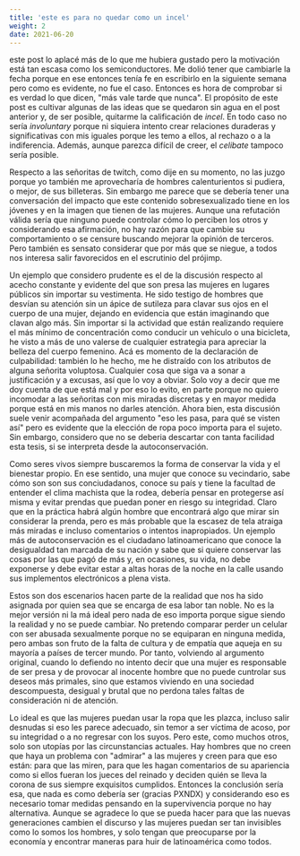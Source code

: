 ```yaml
---
title: 'este es para no quedar como un incel'
weight: 2
date: 2021-06-20
---
```


este post lo aplacé más de lo que me hubiera gustado pero la motivación está tan escasa como los semiconductores. Me dolió tener que cambiarle la fecha porque en ese entonces tenía fe en escribirlo en la siguiente semana pero como es evidente, no fue el caso. Entonces es hora de comprobar si es verdad lo que dicen, "más vale tarde que nunca".
El propósito de este post es cultivar algunas de las ideas que se quedaron sin agua en el post anterior y, de ser posible, quitarme la calificación de _incel_. En todo caso no sería _involuntary_ porque ni siquiera intento crear relaciones duraderas y significativas con mis iguales porque les temo a ellos, al rechazo o a la indiferencia. Además, aunque parezca difícil de creer, el _celibate_ tampoco sería posible.

Respecto a las señoritas de twitch, como dije en su momento, no las juzgo porque yo también me aprovecharía de hombres calenturientos si pudiera, o mejor, de sus billeteras. Sin embargo me parece que se debería tener una conversación del impacto que este contenido sobresexualizado tiene en los jóvenes y en la imagen que tienen de las mujeres. Aunque una refutación válida sería que ninguno puede controlar cómo lo perciben los otros y considerando esa afirmación, no hay razón para que cambie su comportamiento o se censure buscando mejorar la opinión de terceros. Pero también es sensato considerar que por más que se niegue, a todos nos interesa salir favorecidos en el escrutinio del prójimp.

Un ejemplo que considero prudente es el de la discusión respecto al acecho constante y evidente del que son presa las mujeres en lugares públicos sin importar su vestimenta. He sido testigo de hombres que desvían su atención sin un ápice de sutileza para clavar sus ojos en el cuerpo de una mujer, dejando en evidencia que están imaginando que clavan algo más. Sin importar si la actividad que están realizando requiere el más mínimo de concentración como conducir un vehículo o una bicicleta, he visto a más de uno valerse de cualquier estrategia para apreciar la belleza del cuerpo femenino. Acá es momento de la declaración de culpabilidad: también lo he hecho, me he distraído con los atributos de alguna señorita voluptosa. Cualquier cosa que siga va a sonar a justificación y a excusas, así que lo voy a obviar. Solo voy a decir que me doy cuenta de que está mal y por eso lo evito, en parte porque no quiero incomodar a las señoritas con mis miradas discretas y en mayor medida porque está en mis manos no darles atención. Ahora bien, esta discusión suele venir acompañada del argumento "eso les pasa, para qué se visten así" pero es evidente que la elección de ropa poco importa para el sujeto. Sin embargo, considero que no se deberia descartar con tanta facilidad esta tesis, si se interpreta desde la autoconservación.

Como seres vivos siempre buscaremos la forma de conservar la vida y el bienestar propio. En ese sentido, una mujer que conoce su vecindario, sabe cómo son son sus conciudadanos, conoce su país y tiene la facultad de entender el clima machista que la rodea, debería pensar en protegerse así misma y evitar prendas que puedan poner en riesgo su integridad. Claro que en la práctica habrá algún hombre que encontrará algo que mirar sin considerar la prenda, pero es más probable que la escasez de tela atraiga más miradas e incluso comentarios o intentos inapropiados. Un ejemplo más de autoconservación es el ciudadano latinoamericano que conoce la desigualdad tan marcada de su nación y sabe que si quiere conservar las cosas por las que pagó de más y, en ocasiones, su vida, no debe exponerse y debe evitar estar a altas horas de la noche en la calle usando sus implementos electrónicos a plena vista.

Estos son dos escenarios hacen parte de la realidad que nos ha sido asignada por quien sea que se encarga de esa labor tan noble. No es la mejor versión ni la má ideal pero nada de eso importa porque sigue siendo la realidad y no se puede cambiar. No pretendo comparar perder un celular con ser abusada sexualmente porque no se equiparan en ninguna medida, pero ambas son fruto de la falta de cultura y de empatía que aqueja en su mayoría a países de tercer mundo. Por tanto, volviendo al argumento original, cuando lo defiendo no intento decir que una mujer es responsable de ser presa y de provocar al inocente hombre que no puede cuntrolar sus deseos más primales, sino que estamos viviendo en una sociedad descompuesta, desigual y brutal que no perdona tales faltas de consideración ni de atención.

Lo ideal es que las mujeres puedan usar la ropa que les plazca, incluso salir desnudas si eso les parece adecuado, sin temor a ser víctima de acoso, por su integridad o a no regresar con los suyos. Pero este, como muchos otros, solo son utopías por las circunstancias actuales. Hay hombres que no creen que haya un problema con "admirar" a las mujeres y creen para que eso están: para que las miren, para que les hagan comentarios de su apariencia como si ellos fueran los jueces del reinado y deciden quién se lleva la corona de sus siempre exquisitos cumplidos. Entonces la conclusión sería esa, que nada es como debería ser (gracias PXNDX) y considerando eso es necesario tomar medidas pensando en la supervivencia porque no hay alternativa. Aunque se agradece lo que se pueda hacer para que las nuevas generaciones cambien el discurso y las mujeres puedan ser tan invisibles como lo somos los hombres, y solo tengan que preocuparse por la economía y encontrar maneras para huir de latinoamérica como todos.